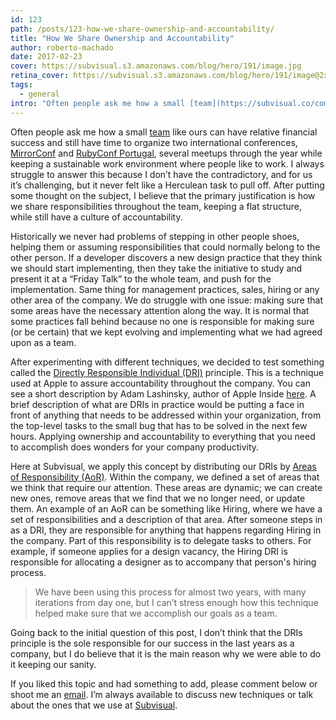 ```yaml
---
id: 123
path: /posts/123-how-we-share-ownership-and-accountability/
title: "How We Share Ownership and Accountability"
author: roberto-machado
date: 2017-02-23
cover: https://subvisual.s3.amazonaws.com/blog/hero/191/image.jpg
retina_cover: https://subvisual.s3.amazonaws.com/blog/hero/191/image@2x.jpg
tags:
  - general
intro: "Often people ask me how a small [team](https://subvisual.co/company/#team) like ours can have relative financial success and still have time to organize two international conferences, [MirrorConf](http://mirrorconf.com/) and [RubyConf Portugal](http://rubyconf.pt/), several meetups through the year while keeping a sustainable work environment where people like to work. I always struggle to answer this because I don’t have the contradictory, and for us it’s challenging, but it never felt like a Herculean task to pull off. After putting some thought on the subject, I believe that the primary justification is how we share responsibilities throughout the team, keeping a flat structure, while still have a culture of accountability."
---
```


Often people ask me how a small [team](https://subvisual.co/company/#team) like ours can have relative financial success and still have time to organize two international conferences, [MirrorConf](http://mirrorconf.com/) and [RubyConf Portugal](http://rubyconf.pt/), several meetups through the year while keeping a sustainable work environment where people like to work. I always struggle to answer this because I don’t have the contradictory, and for us it’s challenging, but it never felt like a Herculean task to pull off. After putting some thought on the subject, I believe that the primary justification is how we share responsibilities throughout the team, keeping a flat structure, while still have a culture of accountability. 

Historically we never had problems of stepping in other people shoes, helping them or assuming responsibilities that could normally belong to the other person. If a developer discovers a new design practice that they think we should start implementing, then they take the initiative to study and present it at a “Friday Talk” to the whole team, and push for the implementation. Same thing for management practices, sales, hiring or any other area of the company. We do struggle with one issue: making sure that some areas have the necessary attention along the way. It is normal that some practices fall behind because no one is responsible for making sure (or be certain) that we kept evolving and implementing what we had agreed upon as a team.

After experimenting with different techniques, we decided to test something called the [Directly Responsible Individual (DRI)](http://www.forbes.com/sites/quora/2012/10/02/how-well-does-apples-directly-responsible-individual-dri-model-work-in-practice/#53188fef704b) principle. This is a technique used at Apple to assure accountability throughout the company. You can see a short description by Adam Lashinsky, author of Apple Inside [here](https://www.youtube.com/watch?v=xCqKmhCBtJk). A brief description of what are DRIs in practice would be putting a face in front of anything that needs to be addressed within your organization, from the top-level tasks to the small bug that has to be solved in the next few hours. Applying ownership and accountability to everything that you need to accomplish does wonders for your company productivity. 

Here at Subvisual, we apply this concept by distributing our DRIs by [Areas of Responsibility (AoR)](https://wavelength.asana.com/workstyle-aors/). Within the company, we defined a set of areas that we think that require our attention. These areas are dynamic; we can create new ones, remove areas that we find that we no longer need, or update them. An example of an AoR can be something like Hiring, where we have a set of responsibilities and a description of that area. After someone steps in as a DRI, they are responsible for anything that happens regarding Hiring in the company. Part of this responsibility is to delegate tasks to others. For example, if someone applies for a design vacancy, the Hiring DRI is responsible for allocating a designer as to accompany that person's hiring process.    


> We have been using this process for almost two years, with many iterations from day one, but I can’t stress enough how this technique helped make sure that we accomplish our goals as a team. 

Going back to the initial question of this post, I don’t think that the DRIs principle is the sole responsible for our success in the last years as a company, but I do believe that it is the main reason why we were able to do it keeping our sanity. 

If you liked this topic and had something to add, please comment below or shoot me an [email](mailto:roberto@subvisual.co). I’m always available to discuss new techniques or talk about the ones that we use at [Subvisual](https://subvisual.co/).

